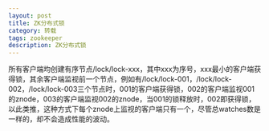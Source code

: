 ```yaml
---
layout: post
title: ZK分布式锁
category: 转载
tags: zookeeper
description: ZK分布式锁
---
```

所有客户端均创建有序节点/lock/lock-xxx，其中xxx为序号，xxx最小的客户端获得锁，其余客户端监视前一个节点，例如有/lock/lock-001，/lock/lock-002，/lock/lock-003三个节点时，001的客户端获得锁，002的客户端监视001的znode，003的客户端监视002的znode，当001的锁释放时，002即获得锁，以此类推，这种方式下每个znode上监视的客户端只有一个，尽管总watches数是一样的，却不会造成性能的波动。
